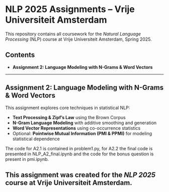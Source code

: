 # NLP 2025 Assignments – Vrije Universiteit Amsterdam

This repository contains all coursework for the *Natural Language Processing* (NLP) course at Vrije Universiteit Amsterdam, Spring 2025.

## Contents
- **Assignment 2: Language Modeling with N-Grams & Word Vectors**
---

## Assignment 2: Language Modeling with N-Grams & Word Vectors

This assignment explores core techniques in statistical NLP:
- **Text Processing & Zipf’s Law** using the Brown Corpus
- **N-Gram Language Modeling** with additive smoothing and generation
- **Word Vector Representations** using co-occurrence statistics
- Optional: **Pointwise Mutual Information (PMI & PPMI)** for modeling statistical dependence

The code for A2.1 is contained in problem1.py, for A2.2 the final code is presented in NLP_A2_final.ipynb and the code for the bonus question is present in pmi.ipynb.

This assignment was created for the *NLP 2025* course at Vrije Universiteit Amsterdam.
---

